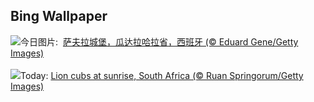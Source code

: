 ## Bing Wallpaper
![](https://www.bing.com/th?id=OHR.ZafraCastle_ZH-CN8791148758_UHD.jpg&w=1000)今日图片: &nbsp;[萨夫拉城堡，瓜达拉哈拉省，西班牙 (© Eduard Gene/Getty Images)](https://www.bing.com/th?id=OHR.ZafraCastle_ZH-CN8791148758_UHD.jpg)
<br><br/>
![](https://www.bing.com/th?id=OHR.LionCubs_EN-US4742616367_UHD.jpg&w=1000)Today: [Lion cubs at sunrise, South Africa (© Ruan Springorum/Getty Images)](https://www.bing.com/th?id=OHR.LionCubs_EN-US4742616367_UHD.jpg)
<br><br/>
